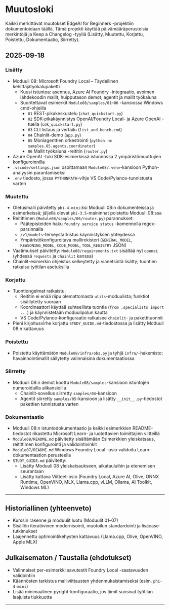 <!--
CO_OP_TRANSLATOR_METADATA:
{
  "original_hash": "b02a49f9b47dc500f1b4791c01bb9501",
  "translation_date": "2025-09-22T20:19:01+00:00",
  "source_file": "CHANGELOG.md",
  "language_code": "fi"
}
-->
# Muutosloki

Kaikki merkittävät muutokset EdgeAI for Beginners -projektiin dokumentoidaan täällä. Tämä projekti käyttää päivämääräperusteisia merkintöjä ja Keep a Changelog -tyyliä (Lisätty, Muutettu, Korjattu, Poistettu, Dokumentaatio, Siirretty).

## 2025-09-18

### Lisätty
- Moduuli 08: Microsoft Foundry Local – Täydellinen kehittäjätyökalupaketti
  - Kuusi istuntoa: asennus, Azure AI Foundry -integraatio, avoimen lähdekoodin mallit, huipputason demot, agentit ja mallit työkaluna
  - Suoritettavat esimerkit `Module08/samples/01`–`06` -kansiossa Windows cmd-ohjeilla
    - `01` REST-pikakeskustelu (`chat_quickstart.py`)
    - `02` SDK-pikakäynnistys OpenAI/Foundry Local- ja Azure OpenAI -tuella (`sdk_quickstart.py`)
    - `03` CLI listaus ja vertailu (`list_and_bench.cmd`)
    - `04` Chainlit-demo (`app.py`)
    - `05` Moniagenttien orkestrointi (`python -m samples.05.agents.coordinator`)
    - `06` Mallit työkaluna -reititin (`router.py`)
- Azure OpenAI -tuki SDK-esimerkissä istunnossa 2 ympäristömuuttujien konfiguroinnilla
- `.vscode/settings.json` osoittamaan `Module08/.venv`-kansioon Python-analyysin parantamiseksi
- `.env` tiedosto, jossa `PYTHONPATH`-vihje VS Code/Pylance-tunnistusta varten

### Muutettu
- Oletusmalli päivitetty `phi-4-mini`:ksi Moduuli 08:n dokumenteissa ja esimerkeissä; jäljellä olevat `phi-3.5`-maininnat poistettu Moduuli 08:ssa
- Reitittimen (`Module08/samples/06/router.py`) parannukset:
  - Päätepisteiden haku `foundry service status` -komennolla regex-parsinnalla
  - `/v1/models`-terveystarkistus käynnistyksen yhteydessä
  - Ympäristökonfiguroitava mallirekisteri (`GENERAL_MODEL`, `REASONING_MODEL`, `CODE_MODEL`, `TOOL_REGISTRY` JSON)
- Vaatimukset päivitetty: `Module08/requirements.txt` sisältää nyt `openai` (yhdessä `requests` ja `chainlit` kanssa)
- Chainlit-esimerkin ohjeistus selkeytetty ja vianetsintä lisätty; tuontien ratkaisu työtilan asetuksilla

### Korjattu
- Tuontiongelmat ratkaistu:
  - Reititin ei enää riipu olemattomasta `utils`-moduulista; funktiot sisällytetty suoraan
  - Koordinaattori käyttää suhteellista tuontia (`from .specialists import ...`) ja käynnistetään moduulipolun kautta
  - VS Code/Pylance-konfiguraatio ratkaisee `chainlit`- ja pakettituonnit
- Pieni kirjoitusvirhe korjattu `STUDY_GUIDE.md`-tiedostossa ja lisätty Moduuli 08:n kattavuus

### Poistettu
- Poistettu käyttämätön `Module08/infra/obs.py` ja tyhjä `infra/`-hakemisto; havainnointimallit säilytetty valinnaisina dokumentaatiossa

### Siirretty
- Moduuli 08:n demot koottu `Module08/samples`-kansioon istuntojen numeroiduilla alikansioilla
  - Chainlit-sovellus siirretty `samples/04`-kansioon
  - Agentit siirretty `samples/05`-kansioon ja lisätty `__init__.py`-tiedostot pakettien tunnistusta varten

### Dokumentaatio
- Moduuli 08:n istuntodokumentaatio ja kaikki esimerkkien README-tiedostot rikastettu Microsoft Learn- ja luotettavien toimittajien viitteillä
- `Module08/README.md` päivitetty sisältämään Esimerkkien yleiskatsaus, reitittimen konfigurointi ja validointivinkit
- `Module07/README.md` Windows Foundry Local -osio validoitu Learn-dokumentaation perusteella
- `STUDY_GUIDE.md` päivitetty:
  - Lisätty Moduuli 08 yleiskatsaukseen, aikatauluihin ja etenemisen seurantaan
  - Lisätty kattava Viitteet-osio (Foundry Local, Azure AI, Olive, ONNX Runtime, OpenVINO, MLX, Llama.cpp, vLLM, Ollama, AI Toolkit, Windows ML)

---

## Historiallinen (yhteenveto)
- Kurssin rakenne ja moduulit luotu (Moduulit 01–07)
- Sisällön iteratiivinen modernisointi, muotoilun standardointi ja lisäcase-tutkimukset
- Laajennettu optimointikehysten kattavuus (Llama.cpp, Olive, OpenVINO, Apple MLX)

## Julkaisematon / Taustalla (ehdotukset)
- Valinnaiset per-esimerkki savutestit Foundry Local -saatavuuden validointiin
- Käännösten tarkistus malliviittausten yhdenmukaistamiseksi (esim. `phi-4-mini`)
- Lisää minimaalinen pyright-konfiguraatio, jos tiimit suosivat työtilan laajuista tiukkuutta

---

